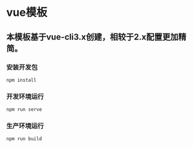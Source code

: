 # vue模板

## 本模板基于vue-cli3.x创建，相较于2.x配置更加精简。

### 安装开发包
```
npm install
```

### 开发环境运行
```
npm run serve
```

### 生产环境运行
```
npm run build
```